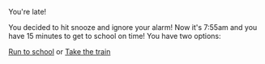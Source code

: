You're late!

You decided to hit snooze and ignore your alarm!
Now it's 7:55am and you have 15 minutes to get to school on time!
You have two options:

[Run to school]()
or
[Take the train]()